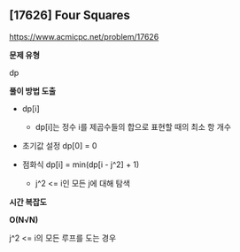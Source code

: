 ## [17626] Four Squares

https://www.acmicpc.net/problem/17626


**문제 유형**

dp

**풀이 방법 도출**

- dp[i]
  - dp[i]는 정수 i를 제곱수들의 합으로 표현할 때의 최소 항 개수
    
- 초기값 설정 dp[0] = 0

- 점화식 dp[i] = min(dp[i - j^2] + 1)
  - j^2 <= i인 모든 j에 대해 탐색

**시간 복잡도**

**O(N√N)**

j^2 <= i의 모든 루프를 도는 경우
